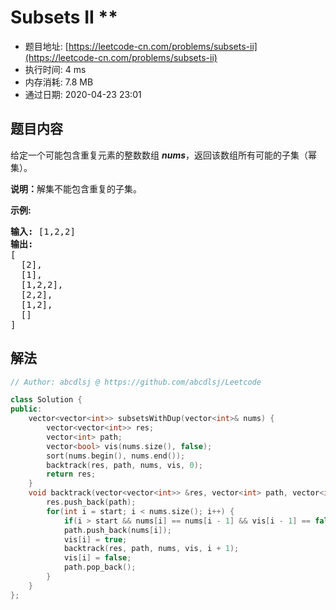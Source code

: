 # Subsets II **
- 题目地址: [https://leetcode-cn.com/problems/subsets-ii](https://leetcode-cn.com/problems/subsets-ii)
- 执行时间: 4 ms
- 内存消耗: 7.8 MB
- 通过日期: 2020-04-23 23:01

## 题目内容
<p>给定一个可能包含重复元素的整数数组 <em><strong>nums</strong></em>，返回该数组所有可能的子集（幂集）。</p>

<p><strong>说明：</strong>解集不能包含重复的子集。</p>

<p><strong>示例:</strong></p>

<pre><strong>输入:</strong> [1,2,2]
<strong>输出:</strong>
[
  [2],
  [1],
  [1,2,2],
  [2,2],
  [1,2],
  []
]</pre>


## 解法
```cpp
// Author: abcdlsj @ https://github.com/abcdlsj/Leetcode

class Solution {
public:
    vector<vector<int>> subsetsWithDup(vector<int>& nums) {
        vector<vector<int>> res;
        vector<int> path;
        vector<bool> vis(nums.size(), false);
        sort(nums.begin(), nums.end());
        backtrack(res, path, nums, vis, 0);
        return res;
    }
    void backtrack(vector<vector<int>> &res, vector<int> path, vector<int> nums, vector<bool> vis, int start) {
        res.push_back(path);
        for(int i = start; i < nums.size(); i++) {
            if(i > start && nums[i] == nums[i - 1] && vis[i - 1] == false) continue;
            path.push_back(nums[i]);
            vis[i] = true;
            backtrack(res, path, nums, vis, i + 1);
            vis[i] = false;
            path.pop_back();
        }
    }
};

```